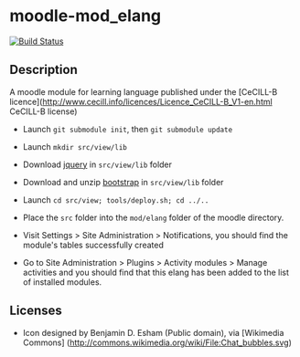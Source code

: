 moodle-mod_elang
================

[![Build Status](https://travis-ci.org/chdemko/moodle-mod_elang.png?branch=master)](https://travis-ci.org/chdemko/moodle-mod_elang)

Description
-----------
A moodle module for learning language published under the [CeCILL-B licence](http://www.cecill.info/licences/Licence_CeCILL-B_V1-en.html CeCILL-B license)

* Launch `git submodule init`, then `git submodule update`

* Launch `mkdir src/view/lib`

* Download [jquery](code.jquery.com/jquery.js) in `src/view/lib` folder

* Download and unzip [bootstrap](http://twitter.github.io/bootstrap/assets/bootstrap.zip) in `src/view/lib` folder

* Launch `cd src/view; tools/deploy.sh; cd ../..`

* Place the `src` folder into the `mod/elang` folder of the moodle directory.

* Visit Settings > Site Administration > Notifications, you should find the module's tables successfully created

* Go to Site Administration > Plugins > Activity modules > Manage activities
  and you should find that this elang has been added to the list of
  installed modules.

Licenses
--------

* Icon designed by Benjamin D. Esham (Public domain), via [Wikimedia Commons] (http://commons.wikimedia.org/wiki/File:Chat_bubbles.svg)
